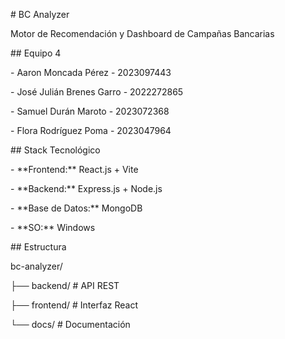 \# BC Analyzer



Motor de Recomendación y Dashboard de Campañas Bancarias



\## Equipo 4

\- Aaron Moncada Pérez - 2023097443

\- José Julián Brenes Garro - 2022272865

\- Samuel Durán Maroto - 2023072368

\- Flora Rodríguez Poma - 2023047964



\## Stack Tecnológico

\- \*\*Frontend:\*\* React.js + Vite

\- \*\*Backend:\*\* Express.js + Node.js

\- \*\*Base de Datos:\*\* MongoDB

\- \*\*SO:\*\* Windows



\## Estructura

bc-analyzer/

├── backend/     # API REST

├── frontend/    # Interfaz React

└── docs/        # Documentación

